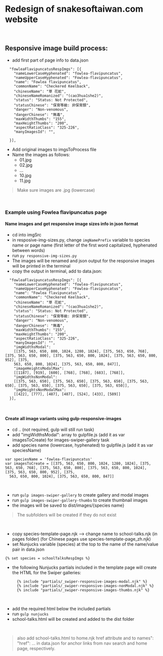 # Redesign of snakesoftaiwan.com website
<br>

## Responsive image build process:

- add first part of page info to data.json
```
  "fowleaFlavipuncatusRespImgs": [{
    "nameLowerCaseHyphenated": "fowlea-flavipuncatus",
    "nameUpperCaseHyphenated": "Fowlea-flavipuncatus",
    "name": "Fowlea flavipuncatus",
    "commonName": "Checkered Keelback",
    "chineseName": "草 花蛇",
    "chineseNameRomanized": "(cao3hua1she2)",
    "status": "Status: Not Protected",
    "statusChinese": "保育等級: 非保育類",
    "danger": "Non-venomous",
    "dangerChinese": "無毒",
    "maxWidthThumbs": "155",
    "maxHeightThumbs": "200",
    "aspectRatioClass": "325-226",
    "manyImagesId": "",

  }],

```

- Add original images to imgsToProcess file
- Name the images as follows:
  - 01.jpg
  - 02.jpg
  - ...
  - 10.jpg
  - 11.jpg

> Make sure images are .jpg  (lowercase)

<br>

### Example using Fowlea flavipuncatus page
#### Name images and get responsive image sizes info in json format   
- cd into imgSrc
- in resposive-img-sizes.py, change ```imgNamePrefix``` variable to species name or page name (first letter of the first word capitalized, hyphenated between words) 
- run ```py responsive-img-sizes.py```
- The images will be renamed and json output for the responsive images will be printed in the terminal
- copy the output in terminal, add to data.json:
```
  "fowleaFlavipuncatusRespImgs": [{
    "nameLowerCaseHyphenated": "fowlea-flavipuncatus",
    "nameUpperCaseHyphenated": "Fowlea-flavipuncatus",
    "name": "Fowlea flavipuncatus",
    "commonName": "Checkered Keelback",
    "chineseName": "草 花蛇",
    "chineseNameRomanized": "(cao3hua1she2)",
    "status": "Status: Not Protected",
    "statusChinese": "保育等級: 非保育類",
    "danger": "Non-venomous",
    "dangerChinese": "無毒",
    "maxWidthThumbs": "155",
    "maxHeightThumbs": "200",
    "aspectRatioClass": "325-226",
    "manyImagesId": "",
    "imgWidthsModal": 
    [[375, 563, 650, 800, 1024, 1280, 1824], [375, 563, 650, 768], [375, 563, 650, 800], [375, 563, 650, 800, 1024], [375, 563, 650, 800, 952], [375, 
    563, 650, 800, 1024], [375, 563, 650, 800, 847]],
    "imageHeightsModalMax":
    [[1187], [919], [600], [768], [768], [683], [768]],
    "imgWidthsNonModal":
    [[375, 563, 650], [375, 563, 650], [375, 563, 650], [375, 563, 650], [375, 563, 650], [375, 563, 650], [375, 563, 650]],
    "imgHeightsNonModalMax":
    [[422], [777], [487], [487], [524], [433], [589]]
  }],
```

<br>

#### Create all image variants using gulp-responsive-images
- cd .. (not required, gulp will still run task)
- add "imgWidthsModal": array to gulpfile.js (add it as var imagesToCreate) for images-swiper-gallery task
- add species name (lowercase, hyphenated) to gulpfile.js (add it as var speciesName)
```
var speciesName = 'fowlea-flavipuncatus'
var imagesToCreate = [[375, 563, 650, 800, 1024, 1280, 1824], [375, 563, 650, 768], [375, 563, 650, 800], [375, 563, 650, 800, 1024], [375, 563, 650, 800, 952], [375, 
  563, 650, 800, 1024], [375, 563, 650, 800, 847]]
``` 
<br>

- run ```gulp images-swiper-gallery``` to create gallery and modal images
- run ```gulp images-swiper-gallery-thumbs``` to create thumbnail images
- the images will be saved to dist/images/{species name}
> The subfolders will be created if they do not exist 

<br>

- copy species-template-page.njk --> change name to school-talks.njk (in pages folder)
  (for Chinese pages use species-template-page_zh.njk)
- set Nunjucks variable (species) at the top to the name of the name/value pair in data.json

```{% set species = schoolTalksRespImgs %}```

- the following Nunjucks partials included in the template page will create the HTML for the Swiper galleries:

  ```
    {% include "partials/_swiper-responsive-images-modal.njk" %}
    {% include "partials/_swiper-responsive-images-nonModal.njk" %}
    {% include "partials/_swiper-responsive-images-thumbs.njk" %}
  ```
<br>

- add the required html below the included partials
- run ```gulp nunjucks```
- school-talks.html will be created and added to the dist folder

<br>

> also add school-talks.html to home.njk href attribute and to names": "href": ... in data.json for anchor links from nav search and home page, respectively.